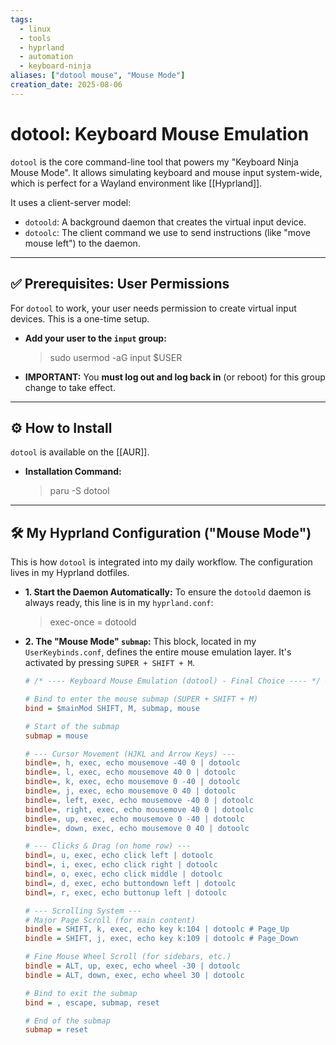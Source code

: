```yaml
---
tags:
  - linux
  - tools
  - hyprland
  - automation
  - keyboard-ninja
aliases: ["dotool mouse", "Mouse Mode"]
creation_date: 2025-08-06
---
```


# dotool: Keyboard Mouse Emulation

`dotool` is the core command-line tool that powers my "Keyboard Ninja Mouse Mode". It allows simulating keyboard and mouse input system-wide, which is perfect for a Wayland environment like [[Hyprland]].

It uses a client-server model:
- `dotoold`: A background daemon that creates the virtual input device.
- `dotoolc`: The client command we use to send instructions (like "move mouse left") to the daemon.

---
## ✅ Prerequisites: User Permissions
For `dotool` to work, your user needs permission to create virtual input devices. This is a one-time setup.

- **Add your user to the `input` group:**
  > sudo usermod -aG input $USER

- **IMPORTANT:** You **must log out and log back in** (or reboot) for this group change to take effect.

---
## ⚙️ How to Install
`dotool` is available on the [[AUR]].

- **Installation Command:**
  > paru -S dotool

---
## 🛠️ My Hyprland Configuration ("Mouse Mode")
This is how `dotool` is integrated into my daily workflow. The configuration lives in my Hyprland dotfiles.

- **1. Start the Daemon Automatically:**
  To ensure the `dotoold` daemon is always ready, this line is in my `hyprland.conf`:
  > exec-once = dotoold

- **2. The "Mouse Mode" `submap`:**
  This block, located in my `UserKeybinds.conf`, defines the entire mouse emulation layer. It's activated by pressing `SUPER + SHIFT + M`.

  ```ini
  # /* ---- Keyboard Mouse Emulation (dotool) - Final Choice ---- */ #

  # Bind to enter the mouse submap (SUPER + SHIFT + M)
  bind = $mainMod SHIFT, M, submap, mouse

  # Start of the submap
  submap = mouse

  # --- Cursor Movement (HJKL and Arrow Keys) ---
  bindle=, h, exec, echo mousemove -40 0 | dotoolc
  bindle=, l, exec, echo mousemove 40 0 | dotoolc
  bindle=, k, exec, echo mousemove 0 -40 | dotoolc
  bindle=, j, exec, echo mousemove 0 40 | dotoolc
  bindle=, left, exec, echo mousemove -40 0 | dotoolc
  bindle=, right, exec, echo mousemove 40 0 | dotoolc
  bindle=, up, exec, echo mousemove 0 -40 | dotoolc
  bindle=, down, exec, echo mousemove 0 40 | dotoolc

  # --- Clicks & Drag (on home row) ---
  bindl=, u, exec, echo click left | dotoolc
  bindl=, i, exec, echo click right | dotoolc
  bindl=, o, exec, echo click middle | dotoolc
  bindl=, d, exec, echo buttondown left | dotoolc
  bindl=, r, exec, echo buttonup left | dotoolc

  # --- Scrolling System ---
  # Major Page Scroll (for main content)
  bindle = SHIFT, k, exec, echo key k:104 | dotoolc # Page_Up
  bindle = SHIFT, j, exec, echo key k:109 | dotoolc # Page_Down

  # Fine Mouse Wheel Scroll (for sidebars, etc.)
  bindle = ALT, up, exec, echo wheel -30 | dotoolc
  bindle = ALT, down, exec, echo wheel 30 | dotoolc

  # Bind to exit the submap
  bind = , escape, submap, reset 

  # End of the submap
  submap = reset